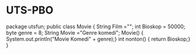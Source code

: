 # UTS-PBO
package utsfun;  public class Movie {     String Film ="";     int Bioskop = 50000;     byte genre = 8;       String Movie ="Genre komedi";     Movie() { System.out.println("Movie Komedi" + genre);}      int nonton() { return Bioskop;}    }
